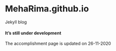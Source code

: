 # MehaRima.github.io
 Jekyll blog 
#### It’s still under development
The accomplishment page is updated on 26-11-2020




